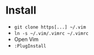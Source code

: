 # Install

* `git clone https[...] ~/.vim`
* `ln -s ~/.vim/.vimrc ~/.vimrc`
* Open Vim
* `:PlugInstall`

